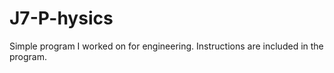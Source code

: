 # J7-P-hysics
Simple program I worked on for engineering. Instructions are included in the program.
